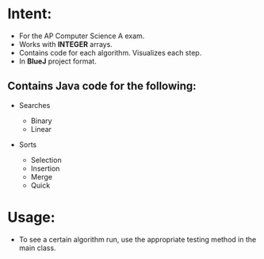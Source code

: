 
# Intent: 
* For the AP Computer Science A exam.
* Works with **INTEGER** arrays.
* Contains code for each algorithm. Visualizes each step. 
* In **BlueJ** project format. 

## Contains Java code for the following: 

* Searches
  * Binary
  * Linear

* Sorts
  * Selection
  * Insertion
  * Merge
  * Quick

# Usage: 
* To see a certain algorithm run, use the appropriate testing method in the main class.
